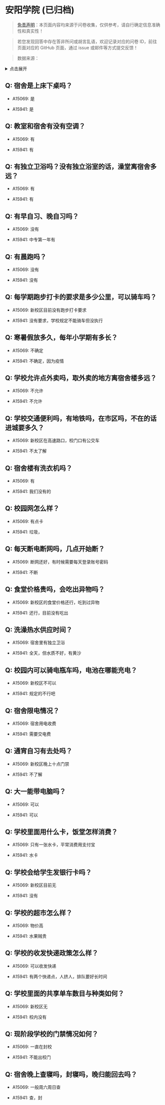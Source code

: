 # 安阳学院 (已归档)

> [免责声明](https://colleges.chat/#_3)：本页面内容均来源于问卷收集，仅供参考，请自行确定信息准确性和真实性！

> 若您发现回答中存在答非所问或胡言乱语，欢迎记录对应的问卷 ID，前往页面对应的 GitHub 页面，通过 issue 或邮件等方式提交反馈！

> 数据来源：

<details><summary>点击展开</summary>
<ul>
<li>A15069: 匿名 (2022 年 07 月)</li>
<li>A15941: 匿名 (2022 年 08 月)</li>
</ul>
</details>

## Q: 宿舍是上床下桌吗？

- A15069: 是

- A15941: 是

## Q: 教室和宿舍有没有空调？

- A15069: 有

- A15941: 有

## Q: 有独立卫浴吗？没有独立浴室的话，澡堂离宿舍多远？

- A15069: 有

- A15941: 有

## Q: 有早自习、晚自习吗？

- A15069: 没有

- A15941: 中专第一年有

## Q: 有晨跑吗？

- A15069: 没有

- A15941: 没有

## Q: 每学期跑步打卡的要求是多少公里，可以骑车吗？

- A15069: 新校区目前没有跑步打卡要求

- A15941: 没有要求，学校规定不能骑车但没执行

## Q: 寒暑假放多久，每年小学期有多长？

- A15069: 不确定

- A15941: 不确定，因为疫情

## Q: 学校允许点外卖吗，取外卖的地方离宿舍楼多远？

- A15069: 不允许

- A15941: 不允许

## Q: 学校交通便利吗，有地铁吗，在市区吗，不在的话进城要多久？

- A15069: 新校区在高速路口，校门口有公交车

- A15941: 不太了解

## Q: 宿舍楼有洗衣机吗？

- A15069: 有

- A15941: 我们没有的

## Q: 校园网怎么样？

- A15069: 有点卡

- A15941: 垃圾，

## Q: 每天断电断网吗，几点开始断？

- A15069: 断网还好，有时候需要每天登录账号密码

- A15941: 不断

## Q: 食堂价格贵吗，会吃出异物吗？

- A15069: 新校区的食堂价格还行，吃到过异物

- A15941: 还行，目前没有吃出

## Q: 洗澡热水供应时间？

- A15069: 宿舍里有独立卫浴

- A15941: 全天，但水质不好，有黄沙

## Q: 校园内可以骑电瓶车吗，电池在哪能充电？

- A15069: 新校区不可以

- A15941: 规定的不行吧

## Q: 宿舍限电情况？

- A15069: 宿舍用电收费

- A15941: 需要交电费

## Q: 通宵自习有去处吗？

- A15069: 新校区晚上十点门禁

- A15941: 不了解

## Q: 大一能带电脑吗？

- A15069: 可以

- A15941: 可以

## Q: 学校里面用什么卡，饭堂怎样消费？

- A15069: 只有一张水卡，平常消费用支付宝

- A15941: 水卡

## Q: 学校会给学生发银行卡吗？

- A15069: 新校区目前无

- A15941: 没有

## Q: 学校的超市怎么样？

- A15069: 物价高

- A15941: 水果贼贵

## Q: 学校的收发快递政策怎么样？

- A15069: 可以收发快递

- A15941: 有两个快递点，人挤人，排队要好长时间

## Q: 学校里面的共享单车数目与种类如何？

- A15069: 新校区无

- A15941: 校内没有

## Q: 现阶段学校的门禁情况如何？

- A15069: 一直在封校

- A15941: 不能出校门

## Q: 宿舍晚上查寝吗，封寝吗，晚归能回去吗？

- A15069: 一般周六周日查

- A15941: 查，封

